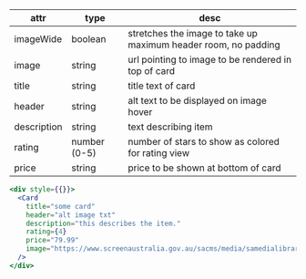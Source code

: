 | attr        | type         | desc                                                           |
| ----------- | ------------ | -------------------------------------------------------------- |
| imageWide   | boolean      | stretches the image to take up maximum header room, no padding |
| image       | string       | url pointing to image to be rendered in top of card            |
| title       | string       | title text of card                                             |
| header      | string       | alt text to be displayed on image hover                        |
| description | string       | text describing item                                           |
| rating      | number (0-5) | number of stars to show as colored for rating view             |
| price       | string       | price to be shown at bottom of card                            |

```jsx
<div style={{}}>
  <Card
    title="some card"
    header="alt image txt"
    description="this describes the item."
    rating={4}
    price="79.99"
    image="https://www.screenaustralia.gov.au/sacms/media/samedialibrary/screenguide/titles/tid33797-mountain/tid33797-web/tid33797-mountain-001-hero.jpg"
  />
</div>
```
